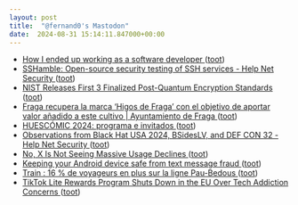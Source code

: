 ```yaml
---
layout: post
title:  "@fernand0's Mastodon"
date:  2024-08-31 15:14:11.847000+00:00
---
```

*  [How I ended up working as a software developer ](https://ounapuu.ee/posts/2024/08/16/career) ([toot](https://mastodon.social/@fernand0/113057284217010394))
*  [SSHamble: Open-source security testing of SSH services - Help Net Security ](https://www.helpnetsecurity.com/2024/08/08/sshamble-test-ssh-services) ([toot](https://mastodon.social/@fernand0/113057004108933183))
*  [NIST Releases First 3 Finalized Post-Quantum Encryption Standards ](https://www.nist.gov/news-events/news/2024/08/nist-releases-first-3-finalized-post-quantum-encryption-standard) ([toot](https://mastodon.social/@fernand0/113056838538528854))
*  [Fraga recupera la marca ‘Higos de Fraga’ con el objetivo de aportar valor añadido a este cultivo \| Ayuntamiento de Fraga ](https://www.fraga.org/fraga-actualidad/noticias/fraga-recupera-la-marca-higos-de-fraga-con-el-objetivo-de-aportar-valo) ([toot](https://mastodon.social/@fernand0/113056551334876232))
*  [HUESCÓMIC 2024: programa e invitados ](https://www.xn--vietario-e3a.com/huescomic-2024) ([toot](https://mastodon.social/@fernand0/113056361482169071))
*  [Observations from Black Hat USA 2024, BSidesLV, and DEF CON 32 - Help Net Security ](https://www.helpnetsecurity.com/2024/08/16/black-hat-usa-2024-bsideslv-def-con-32) ([toot](https://mastodon.social/@fernand0/113056131542710158))
*  [No, X Is Not Seeing Massive Usage Declines ](https://www.socialmediatoday.com/news/no-x-not-seeing-massive-usage-declines/724438) ([toot](https://mastodon.social/@fernand0/113055907808019972))
*  [Keeping your Android device safe from text message fraud ](https://security.googleblog.com/2024/08/keeping-your-android-device-safe-from.htm) ([toot](https://mastodon.social/@fernand0/113055596442953619))
*  [Train : 16 % de voyageurs en plus sur la ligne Pau-Bedous ](https://www.larepubliquedespyrenees.fr/economie/transports/train/train-16-de-voyageurs-en-plus-sur-la-ligne-pau-bedous-20887423.ph) ([toot](https://mastodon.social/@fernand0/113055455481971402))
*  [TikTok Lite Rewards Program Shuts Down in the EU Over Tech Addiction Concerns  ](https://www.pcmag.com/news/tiktok-lite-rewards-program-shuts-down-in-the-eu-over-tech-addiction-concerns) ([toot](https://mastodon.social/@fernand0/113054795963321060))
